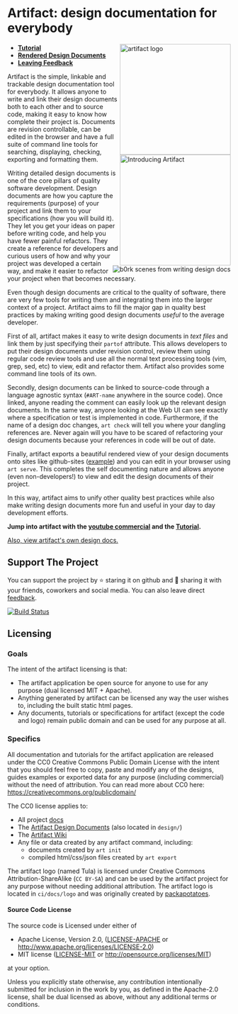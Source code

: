 # Artifact: design documentation for everybody

<img width="250" align="right" alt="artifact logo"
 src="https://github.com/vitiral/artifact/blob/master/ci/data/logo/logo.png?raw=true">

<a href="https://www.youtube.com/watch?v=kMzxKVkKLlE">
  <img width="250" align="right" alt="Introducing Artifact"
   src="ci/data/artifact-thumb.png">
</a>

- **[Tutorial][1]**
- **[Rendered Design Documents][2]**
- **[Leaving Feedback][7]**

Artifact is the simple, linkable and trackable design documentation tool for
everybody. It allows anyone to write and link their design documents both to
each other and to source code, making it easy to know how complete their
project is. Documents are revision controllable, can be edited in the browser
and have a full suite of command line tools for searching, displaying,
checking, exporting and formatting them.

<a href="https://twitter.com/b0rk/status/833419052194357248">
  <img align="right" src="ci/data/attribution/b0rk-design-documents.jpg-large"
    alt="b0rk scenes from writing design docs"
  >
</a>

Writing detailed design documents is one of the core pillars of quality software
development. Design documents are how you capture the requirements (purpose) of
your project and link them to your specifications (how you will build it). They
let you get your ideas on paper before writing code, and help you have fewer
painful refactors. They create a reference for developers and curious users of
how and why your project was developed a certain way, and make it easier to
refactor your project when that becomes necessary.

Even though design documents are critical to the quality of software, there
are very few tools for writing them and integrating them into the larger context
of a project. Artifact aims to fill the major gap in quality best practices by
making writing good design documents *useful* to the average developer.

First of all, artifact makes it easy to write design documents in *text files*
and link them by just specifying their `partof` attribute. This allows
developers to put their design documents under revision control, review them
using regular code review tools and use all the normal text processing tools
(vim, grep, sed, etc) to view, edit and refactor them. Artifact also provides
some command line tools of its own.

Secondly, design documents can be linked to source-code through a language
agnostic syntax (`#ART-name` anywhere in the source code). Once linked, anyone
reading the comment can easily look up the relevant design documents. In the
same way, anyone looking at the Web UI can see exactly where a specification or
test is implemented in code. Furthermore, if the name of a design doc changes,
`art check` will tell you where your dangling references are. Never again will
you have to be scared of refactoring your design documents because your
references in code will be out of date.

Finally, artifact exports a beautiful rendered view of your design documents
onto sites like github-sites ([example][2]) and you can edit in your browser
using `art serve`. This completes the self documenting nature and allows
anyone (even non-developers!) to view and edit the design documents of their
project.

In this way, artifact aims to unify other quality best practices while also
make writing design documents more fun and useful in your day to day
development efforts.

**Jump into artifact with the [youtube commercial][4] and the
[Tutorial][1].**

[Also, view artifact's own design docs.][2]

## Support The Project
You can support the project by :star: staring it on github and :green_heart:
sharing it with your friends, coworkers and social media. You can also leave
direct [feedback][7].

[![Build Status](https://travis-ci.org/vitiral/artifact.svg?branch=master)](https://travis-ci.org/vitiral/artifact)

## Licensing

### Goals
The intent of the artifact licensing is that:
- The artifact application be open source for anyone to use for any
  purpose (dual licensed MIT + Apache).
- Anything generated by artifact can be licensed any way the user wishes
  to, including the built static html pages.
- Any documents, tutorials or specifications for artifact (except the code
  and logo) remain public domain and can be used for any purpose at all.

### Specifics
All documentation and tutorials for the artifact application are released under
the CC0 Creative Commons Public Domain License with the intent that you should
feel free to copy, paste and modify any of the designs, guides examples or
exported data for any purpose (including commercial) without the need of
attribution. You can read more about CC0 here:
https://creativecommons.org/publicdomain/

The CC0 license applies to:
- All project [docs](docs)
- The [Artifact Design Documents](http://vitiral.github.io/artifact)
    (also located in `design/`)
- The [Artifact Wiki](https://github.com/vitiral/artifact/wiki)
- Any file or data created by any artifact command, including:
    - documents created by `art init`
    - compiled html/css/json files created by `art export`

The artifact logo (named Tula) is licensed under Creative Commons
Attribution-ShareAlike (`CC BY-SA`) and can be used by the artifact project for
any purpose without needing additional attribution. The artifact logo is located
in `ci/docs/logo` and was originally created by
[packapotatoes](https://github.com/packapotatoes).

#### Source Code License

The source code is Licensed under either of

* Apache License, Version 2.0, ([LICENSE-APACHE](LICENSE-APACHE) or
  http://www.apache.org/licenses/LICENSE-2.0)
* MIT license ([LICENSE-MIT](LICENSE-MIT) or
  http://opensource.org/licenses/MIT)

at your option.

Unless you explicitly state otherwise, any contribution intentionally submitted
for inclusion in the work by you, as defined in the Apache-2.0 license, shall
be dual licensed as above, without any additional terms or conditions.


[1]: https://vitiral.github.io/artifact/docs/index.html
[2]: http://vitiral.github.io/artifact
[4]: https://www.youtube.com/watch?v=kMzxKVkKLlE
[7]: https://github.com/vitiral/artifact/docs/Feedback.html
[9]: https://github.com/vitiral/artifact/docs/Installation.html
